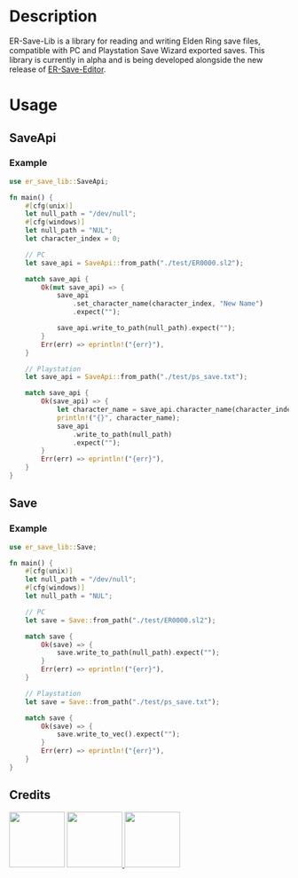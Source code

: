 # Description
ER-Save-Lib is a library for reading and writing Elden Ring save files, compatible with PC and Playstation Save Wizard exported saves. This library is currently in alpha and is being developed alongside the new release of [ER-Save-Editor](https://github.com/ClayAmore/ER-Save-Editor).

# Usage
## SaveApi
### Example
```rust
use er_save_lib::SaveApi;

fn main() {
    #[cfg(unix)]
    let null_path = "/dev/null";
    #[cfg(windows)]
    let null_path = "NUL";
    let character_index = 0;

    // PC
    let save_api = SaveApi::from_path("./test/ER0000.sl2");

    match save_api {
        Ok(mut save_api) => {
            save_api
                .set_character_name(character_index, "New Name")
                .expect("");

            save_api.write_to_path(null_path).expect("");
        }
        Err(err) => eprintln!("{err}"),
    }

    // Playstation
    let save_api = SaveApi::from_path("./test/ps_save.txt");

    match save_api {
        Ok(save_api) => {
            let character_name = save_api.character_name(character_index);
            println!("{}", character_name);
            save_api
                .write_to_path(null_path)
                .expect("");
        }
        Err(err) => eprintln!("{err}"),
    }
}
```


## Save
### Example
```rust
use er_save_lib::Save;

fn main() {
    #[cfg(unix)]
    let null_path = "/dev/null";
    #[cfg(windows)]
    let null_path = "NUL";

    // PC
    let save = Save::from_path("./test/ER0000.sl2");

    match save {
        Ok(save) => {
            save.write_to_path(null_path).expect("");
        }
        Err(err) => eprintln!("{err}"),
    }

    // Playstation
    let save = Save::from_path("./test/ps_save.txt");

    match save {
        Ok(save) => {
            save.write_to_vec().expect("");
        }
        Err(err) => eprintln!("{err}"),
    }
}
```

## Credits
<div style="display: column;">
<a href="https://github.com/vswarte/"><img width=100 height=100  src="https://github.com/user-attachments/assets/c79f4130-a990-4b50-8131-5fe938b7573f"/></a>
<a href="https://github.com/nordgaren/"><img width=100 height=100  src="https://github.com/ClayAmore/ER-Save-Editor/assets/131625063/710c9ee6-c3df-4665-be6b-d96bce1ebf46"/>
<a href="https://github.com/ClayAmore/"><img width=100 height=100 src="https://avatars.githubusercontent.com/u/131625063?v=4"/>
</div>